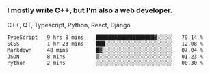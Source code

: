 <h3>I mostly write C++, but I'm also a web developer.</h3>
<p>C++, QT, Typescript, Python, React, Django</p>

<!--START_SECTION:waka-->

```txt
TypeScript   9 hrs 8 mins    ███████████████████▓░░░░░   79.14 %
SCSS         1 hr 23 mins    ███░░░░░░░░░░░░░░░░░░░░░░   12.08 %
Markdown     48 mins         █▓░░░░░░░░░░░░░░░░░░░░░░░   07.04 %
JSON         8 mins          ▒░░░░░░░░░░░░░░░░░░░░░░░░   01.23 %
Python       2 mins          ░░░░░░░░░░░░░░░░░░░░░░░░░   00.30 %
```

<!--END_SECTION:waka-->

